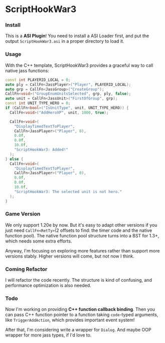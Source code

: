 # ScriptHookWar3

### Install

This is a **ASI Plugin**! You need to install a ASI Loader first, and put the output `ScriptHookWar3.asi` in a proper directory to load it.

### Usage

With the C++ template, ScriptHookWar3 provides a graceful way to call native jass functions:

```cpp
const int PLAYERID_LOCAL = 0;
auto ply = CallFn<JassPlayer>("Player", PLAYERID_LOCAL);
auto grp = CallFn<JassGroup>("CreateGroup");
CallFn<void>("GroupEnumUnitsSelected", grp, ply, false);
auto unit = CallFn<JassUnit>("FirstOfGroup", grp);
const int UNIT_TYPE_HERO = 0;
if (CallFn<bool>("IsUnitType", unit, UNIT_TYPE_HERO)) {
  CallFn<void>("AddHeroXP", unit, 1000, true);

  CallFn<void>(
    "DisplayTimedTextToPlayer",
    CallFn<JassPlayer>("Player", 0),
    0.0f,
    0.0f,
    10.0f,
    "ScriptHookWar3: Added!"
  );
} else {
  CallFn<void>(
    "DisplayTimedTextToPlayer",
    CallFn<JassPlayer>("Player", 0),
    0.0f,
    0.0f,
    10.0f,
    "ScriptHookWar3: The selected unit is not hero."
  );
}
```

### Game Version

We only support 1.20e by now. But it's easy to adapt other versions if you just need `CallFn<RetTy>`(2 offsets to find: the timer code and the native function pool). The native function pool structure turns into a BST for 1.3+, which needs some extra efforts.

Anyway, I'm focusing on exploring more features rather than support more versions stably. Higher versions will come, but not now I think.

### Coming Refactor

I will refactor the code recently. The structure is kind of confusing, and performance optimization is also needed.

### Todo

Now I'm working on providing **C++ function callback binding**. Then you can pass C++ function pointer to a function taking `code`-typed arguments, like `TriggerAddAction`, which provides important event system!

After that, I'm considering write a wrapper for `Dialog`. And maybe OOP wrapper for more jass types, if I'd love to.